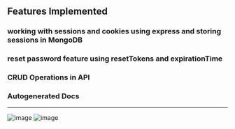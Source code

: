 ## Features Implemented
### working with sessions and cookies using express and storing sessions in MongoDB
### reset password feature using resetTokens and expirationTime
### CRUD Operations in API
### Autogenerated Docs

----------------------

![image](https://res.cloudinary.com/df2q7cryi/image/upload/v1624871124/20210628_142023_uwufwv.jpg)
![image](
https://res.cloudinary.com/df2q7cryi/image/upload/v1624926437/20210628_141916_eeon7r.jpg)
